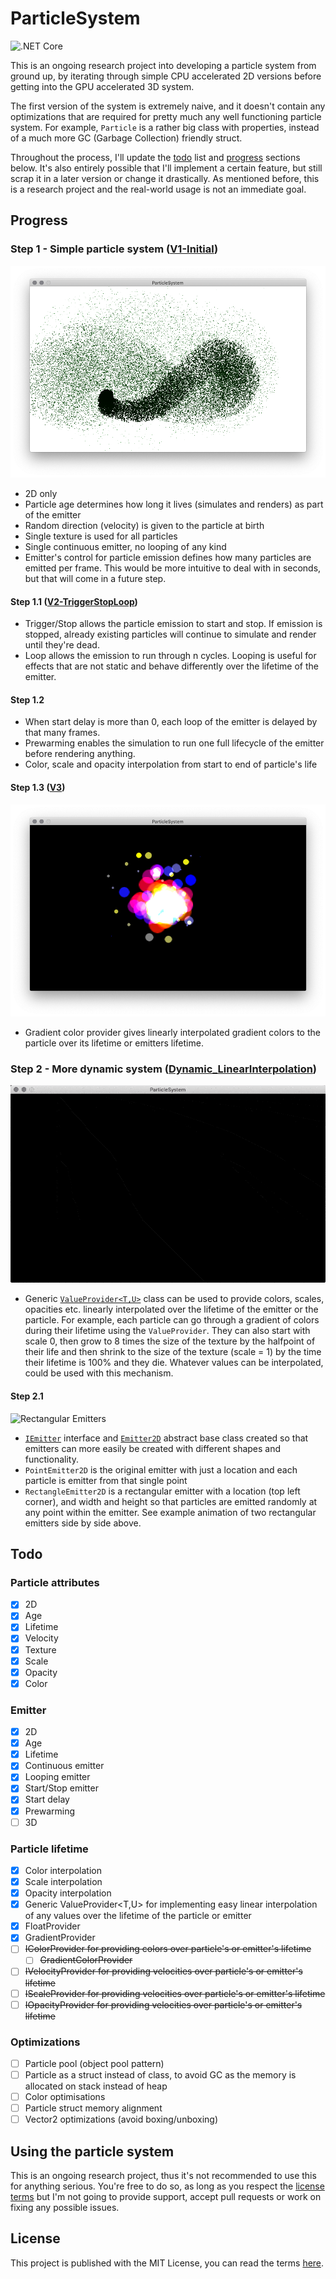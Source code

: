 # ParticleSystem
![.NET Core](https://github.com/HankiDesign/ParticleSystem/workflows/.NET%20Core/badge.svg)

This is an ongoing research project into developing a particle system from ground up, by iterating through simple CPU accelerated 2D versions before getting into the GPU accelerated 3D system.

The first version of the system is extremely naive, and it doesn't contain any optimizations that are required for pretty much any well functioning particle system. For example, `Particle` is a rather big class with properties, instead of a much more GC (Garbage Collection) friendly struct.

Throughout the process, I'll update the [todo](#todo) list and [progress](#progress) sections below. It's also entirely possible that I'll implement a certain feature, but still scrap it in a later version or change it drastically. As mentioned before, this is a research project and the real-world usage is not an immediate goal.

## Progress

### Step 1 - Simple particle system ([V1-Initial](https://github.com/HankiDesign/ParticleSystem/tree/V1-Initial))
![V1 Image](https://github.com/HankiDesign/ParticleSystem/blob/master/Images/v1.png?raw=true)
- 2D only
- Particle age determines how long it lives (simulates and renders) as part of the emitter
- Random direction (velocity) is given to the particle at birth
- Single texture is used for all particles
- Single continuous emitter, no looping of any kind
- Emitter's control for particle emission defines how many particles are emitted per frame. This would be more intuitive to deal with in seconds, but that will come in a future step.

#### Step 1.1 ([V2-TriggerStopLoop](https://github.com/HankiDesign/ParticleSystem/tree/V2-TriggerStopLoop))
- Trigger/Stop allows the particle emission to start and stop. If emission is stopped, already existing particles will continue to simulate and render until they're dead.
- Loop allows the emission to run through n cycles. Looping is useful for effects that are not static and behave differently over the lifetime of the emitter.

#### Step 1.2
- When start delay is more than 0, each loop of the emitter is delayed by that many frames.
- Prewarming enables the simulation to run one full lifecycle of the emitter before rendering anything.
- Color, scale and opacity interpolation from start to end of particle's life

#### Step 1.3 ([V3](https://github.com/HankiDesign/ParticleSystem/tree/V3))
![V3 Image](https://github.com/HankiDesign/ParticleSystem/blob/master/Images/v3.png)
- Gradient color provider gives linearly interpolated gradient colors to the particle over its lifetime or emitters lifetime.

### Step 2 - More dynamic system ([Dynamic_LinearInterpolation](https://github.com/HankiDesign/ParticleSystem/tree/Dynamic_LinearInterpolation))
![Dynamic_LinearInterpolation Image](https://github.com/HankiDesign/ParticleSystem/blob/master/Images/LinearInterpolationProviders.gif)
- Generic [`ValueProvider<T,U>`](https://github.com/HankiDesign/ParticleSystem/blob/Dynamic_LinearInterpolation/Providers/ValueProvider.cs) class can be used to provide colors, scales, opacities etc. linearly interpolated over the lifetime of the emitter or the particle. For example, each particle can go through a gradient of colors during their lifetime using the `ValueProvider`. They can also start with scale 0, then grow to 8 times the size of the texture by the halfpoint of their life and then shrink to the size of the texture (scale = 1) by the time their lifetime is 100% and they die. Whatever values can be interpolated, could be used with this mechanism.

#### Step 2.1

![Rectangular Emitters](https://github.com/HankiDesign/ParticleSystem/blob/master/Images/RectangleEmitters.gif)

- [`IEmitter`](https://github.com/HankiDesign/ParticleSystem/blob/master/Emitters/IEmitter.cs) interface and [`Emitter2D`](https://github.com/HankiDesign/ParticleSystem/blob/master/Emitters/Emitter2D.cs) abstract base class created so that emitters can more easily be created with different shapes and functionality.
 - `PointEmitter2D` is the original emitter with just a location and each particle is emitter from that single point
 - `RectangleEmitter2D` is a rectangular emitter with a location (top left corner), and width and height so that particles are emitted randomly at any point within the emitter. See example animation of two rectangular emitters side by side above.

## Todo

### Particle attributes

* [X] 2D
* [X] Age
* [X] Lifetime
* [X] Velocity
* [X] Texture
* [X] Scale
* [X] Opacity
* [X] Color

### Emitter
* [X] 2D
* [X] Age
* [X] Lifetime
* [X] Continuous emitter
* [X] Looping emitter
* [X] Start/Stop emitter
* [X] Start delay
* [X] Prewarming
* [ ] 3D

### Particle lifetime

* [X] Color interpolation
* [X] Scale interpolation
* [X] Opacity interpolation
* [X] Generic ValueProvider<T,U> for implementing easy linear interpolation of any values over the lifetime of the particle or emitter
 * [X] FloatProvider
 * [X] GradientProvider
* [ ] ~~IColorProvider for providing colors over particle's or emitter's lifetime~~
  * [ ] ~~GradientColorProvider~~
* [ ] ~~IVelocityProvider for providing velocities over particle's or emitter's lifetime~~
* [ ] ~~IScaleProvider for providing velocities over particle's or emitter's lifetime~~
* [ ] ~~IOpacityProvider for providing velocities over particle's or emitter's lifetime~~

### Optimizations

* [ ] Particle pool (object pool pattern)
* [ ] Particle as a struct instead of class, to avoid GC as the memory is allocated on stack instead of heap
* [ ] Color optimisations
* [ ] Particle struct memory alignment
* [ ] Vector2 optimizations (avoid boxing/unboxing)

## Using the particle system

This is an ongoing research project, thus it's not recommended to use this for anything serious. You're free to do so, as long as you respect the [license terms](LICENSE.md) but I'm not going to provide support, accept pull requests or work on fixing any possible issues.

## License

This project is published with the MIT License, you can read the terms [here](LICENSE.md).
